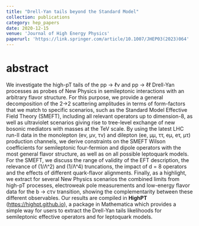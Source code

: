 ```yaml
---
title: "Drell-Yan tails beyond the Standard Model"
collection: publications
category: hep_papers
date: 2020-12-15
venue: 'Journal of High Energy Physics'
paperurl: 'https://link.springer.com/article/10.1007/JHEP03(2023)064'
---
```


abstract 
===

We investigate the high-pT tails of the pp → ℓν and pp → ℓℓ Drell-Yan processes as probes of New Physics in semileptonic interactions with an arbitrary flavor structure. For this purpose, we provide a general decomposition of the 2→2 scattering amplitudes in terms of form-factors that we match to specific scenarios, such as the Standard Model Effective Field Theory (SMEFT), including all relevant operators up to dimension-8, as well as ultraviolet scenarios giving rise to tree-level exchange of new bosonic mediators with masses at the TeV scale. By using the latest LHC run-II data in the monolepton (eν, μν, τν) and dilepton (ee, μμ, ττ, eμ, eτ, μτ) production channels, we derive constraints on the SMEFT Wilson coefficients for semileptonic four-fermion and dipole operators with the most general flavor structure, as well as on all possible leptoquark models. For the SMEFT, we discuss the range of validity of the EFT description, the relevance of (1/Λ^2) and (1/Λ^4) truncations, the impact of d = 8 operators and the effects of different quark-flavor alignments. Finally, as a highlight, we extract for several New Physics scenarios the combined limits from high-pT processes, electroweak pole measurements and low-energy flavor data for the b → cτν transition, showing the complementarity between these different observables. Our results are compiled in **HighPT** (https://highpt.github.io), a package in Mathematica which provides a simple way for users to extract the Drell-Yan tails likelihoods for semileptonic effective operators and for leptoquark models.